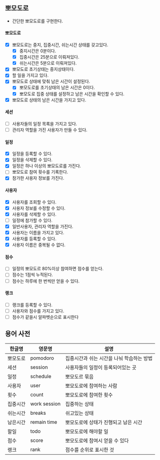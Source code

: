 ## 뽀모도로

- 간단한 뽀모도로를 구현한다.

#### 뽀모도로
- [X] 뽀모도로는 중지, 집중시간, 쉬는시간 상태를 갖고있다.
  - [X] 중지시간은 0분이다.
  - [X] 집중시간은 25분으로 이뤄져있다.
  - [X] 쉬는시간은 5분으로 이뤄져있다.
- [X] 뽀모도로 초기상태는 중지상태이다.
- [X] 할 일을 가지고 있다.
- [X] 뽀모도로 상태에 맞춰 남은 시간이 설정된다.
  - [X] 뽀모도로를 초기상태의 남은 시간은 0이다.
  - [X] 뽀모도로 집중 상태를 설정하고 남은 시간을 확인할 수 있다.
- [X] 뽀모도로 상태의 남은 시간을 가지고 있다.

#### 세션
- [ ] 사용자들의 일정 목록을 가지고 있다.
- [ ] 관리자 역할을 가진 사용자가 만들 수 있다.

#### 일정
- [X] 일정을 등록할 수 있다.
- [X] 일정을 삭제할 수 있다.
- [X] 일정은 하나 이상의 뽀모도로를 가진다.
- [ ] 뽀모도로 참여 횟수를 기록한다.
- [X] 참가한 사용자 정보를 가진다.

#### 사용자
- [X] 사용자를 조회할 수 있다.
- [X] 사용자 정보를 수정할 수 있다.
- [X] 사용자를 삭제할 수 있다.
- [ ] 일정에 참가할 수 있다.
- [X] 일반사용자, 관리자 역할을 가진다.
- [X] 사용자는 이름을 가지고 있다.
- [X] 사용자를 등록할 수 있다.
- [X] 사용자 이름은 중복될 수 없다.

#### 점수
- [ ] 일정의 뽀모도르 80%이상 참여하면 점수를 얻는다.
- [ ] 점수는 1점씩 누적된다.
- [ ] 점수는 하루에 한 번씩만 얻을 수 있다.

#### 랭크
- [ ] 랭크를 등록할 수 있다.
- [ ] 사용자와 점수를 가지고 있다.
- [ ] 점수가 같을시 알파벳순으로 표시한다

## 용어 사전

| 한글명 | 영문명 | 설명 |
| --- | --- | --- |
| 뽀모도로 | pomodoro  | 집중시간과 쉬는 시간을 나눠 학습하는 방법 |
| 세션 | session  | 사용자들의 일정이 등록되어있는 곳 |
| 일정 | schedule | 뽀모도르 묶음 |
| 사용자 | user | 뽀모도로에 참여하는 사람 |
| 횟수 | count | 뽀모도로에 참여한 횟수 |
| 집중시간 | work session | 집중하는 상태 |
| 쉬는시간 | breaks | 쉬고있는 상태 |
| 남은시간 | remain time | 뽀모도로에 상태가 진행되고 남은 시간 |
| 할일| todo| 뽀모도로에 해야할 일 |
| 점수 | score | 뽀모도로에 참여시 얻을 수 있다 |
| 랭크 | rank | 점수를 순위로 표시한 것 |
